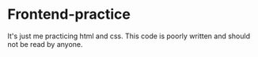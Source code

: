 # Frontend-practice
It's just me practicing html and css.
This code is poorly written and should not be read by anyone.
